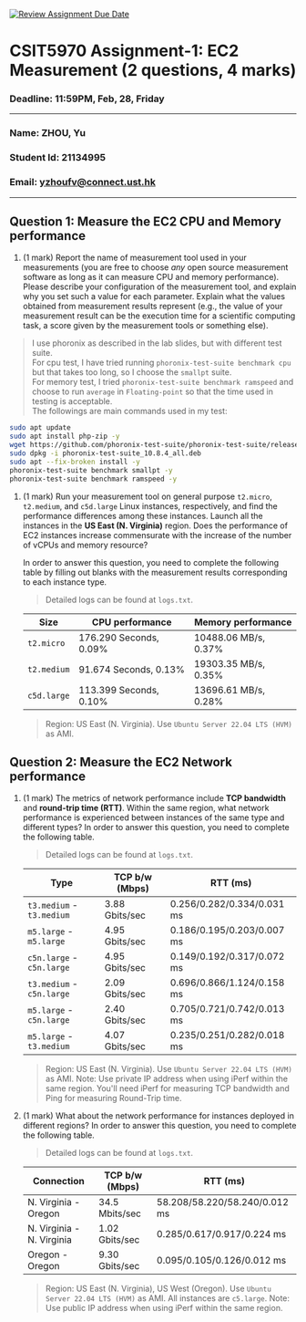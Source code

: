 [![Review Assignment Due Date](https://classroom.github.com/assets/deadline-readme-button-22041afd0340ce965d47ae6ef1cefeee28c7c493a6346c4f15d667ab976d596c.svg)](https://classroom.github.com/a/IAASVEAZ)
# CSIT5970 Assignment-1: EC2 Measurement (2 questions, 4 marks)

### Deadline: 11:59PM, Feb, 28, Friday

---

### Name: ZHOU, Yu
### Student Id: 21134995
### Email: yzhoufv@connect.ust.hk

---

## Question 1: Measure the EC2 CPU and Memory performance

1. (1 mark) Report the name of measurement tool used in your measurements (you are free to choose *any* open source measurement software as long as it can measure CPU and memory performance). Please describe your configuration of the measurement tool, and explain why you set such a value for each parameter. Explain what the values obtained from measurement results represent (e.g., the value of your measurement result can be the execution time for a scientific computing task, a score given by the measurement tools or something else).

> I use phoronix as described in the lab slides, but with different test suite.  
> For cpu test, I have tried running `phoronix-test-suite benchmark cpu` but that takes too long, so I choose the `smallpt` suite.  
> For memory test, I tried `phoronix-test-suite benchmark ramspeed` and choose to run `average` in `Floating-point` so that the time used in testing is acceptable.  
> The followings are main commands used in my test:  
```Bash
sudo apt update
sudo apt install php-zip -y
wget https://github.com/phoronix-test-suite/phoronix-test-suite/releases/download/v10.8.4/phoronix-test-suite_10.8.4_all.deb
sudo dpkg -i phoronix-test-suite_10.8.4_all.deb
sudo apt --fix-broken install -y
phoronix-test-suite benchmark smallpt -y
phoronix-test-suite benchmark ramspeed -y
```


1. (1 mark) Run your measurement tool on general purpose `t2.micro`, `t2.medium`, and `c5d.large` Linux instances, respectively, and find the performance differences among these instances. Launch all the instances in the **US East (N. Virginia)** region. Does the performance of EC2 instances increase commensurate with the increase of the number of vCPUs and memory resource?

    In order to answer this question, you need to complete the following table by filling out blanks with the measurement results corresponding to each instance type.

    > Detailed logs can be found at `logs.txt`.

    | Size        | CPU performance | Memory performance |
    | ----------- | --------------- | ------------------ |
    | `t2.micro` | 176.290 Seconds, 0.09% | 10488.06 MB/s, 0.37% |
    | `t2.medium`  | 91.674 Seconds, 0.13% | 19303.35 MB/s, 0.35% |
    | `c5d.large` | 113.399 Seconds, 0.10% | 13696.61 MB/s, 0.28% |
    

    > Region: US East (N. Virginia). Use `Ubuntu Server 22.04 LTS (HVM)` as AMI.  

    

## Question 2: Measure the EC2 Network performance

1. (1 mark) The metrics of network performance include **TCP bandwidth** and **round-trip time (RTT)**. Within the same region, what network performance is experienced between instances of the same type and different types? In order to answer this question, you need to complete the following table.  
    > Detailed logs can be found at `logs.txt`.

    | Type                      | TCP b/w (Mbps) | RTT (ms) |
    | ------------------------- | -------------- | -------- |
    | `t3.medium` - `t3.medium` | 3.88 Gbits/sec | 0.256/0.282/0.334/0.031 ms |
    | `m5.large` - `m5.large`   | 4.95 Gbits/sec | 0.186/0.195/0.203/0.007 ms |
    | `c5n.large` - `c5n.large` | 4.95 Gbits/sec | 0.149/0.192/0.317/0.072 ms |
    | `t3.medium` - `c5n.large` | 2.09 Gbits/sec | 0.696/0.866/1.124/0.158 ms |
    | `m5.large` - `c5n.large`  | 2.40 Gbits/sec | 0.705/0.721/0.742/0.013 ms |
    | `m5.large` - `t3.medium`  | 4.07 Gbits/sec | 0.235/0.251/0.282/0.018 ms |

    > Region: US East (N. Virginia). Use `Ubuntu Server 22.04 LTS (HVM)` as AMI. Note: Use private IP address when using iPerf within the same region. You'll need iPerf for measuring TCP bandwidth and Ping for measuring Round-Trip time.

2. (1 mark) What about the network performance for instances deployed in different regions? In order to answer this question, you need to complete the following table.

    > Detailed logs can be found at `logs.txt`.
    
    | Connection                | TCP b/w (Mbps) | RTT (ms) |
    | ------------------------- | -------------- | -------- |
    | N. Virginia - Oregon      | 34.5 Mbits/sec | 58.208/58.220/58.240/0.012 ms |
    | N. Virginia - N. Virginia | 1.02 Gbits/sec | 0.285/0.617/0.917/0.224 ms |
    | Oregon - Oregon           | 9.30 Gbits/sec | 0.095/0.105/0.126/0.012 ms |
 
    > Region: US East (N. Virginia), US West (Oregon). Use `Ubuntu Server 22.04 LTS (HVM)` as AMI. All instances are `c5.large`. Note: Use public IP address when using iPerf within the same region.
